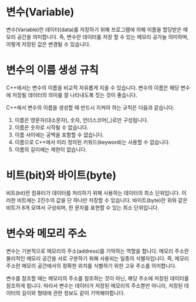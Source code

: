 # 변수(Variable)
변수(Variable)란 데이터(data)를 저장하기 위해 프로그램에 의해 이름을 할당받은 메모리 공간을 의미합니다.
즉, 변수란 데이터를 저장 할 수 있는 메모리 공가늘 의미하며, 이렇게 저장된 값은 변경될 수 있습니다.

# 변수의 이름 생성 규칙

C++에서는 변수의 이름을 비교적 자유롭게 지을 수 있습니다.
변수의 이름은 해당 변수에 저장될 데이터의 의미를 잘 나타내도록 짓는 것이 좋습니다.

C++에서 변수의 이름을 생성할 때 반드시 지켜야 하는 규칙은 다음과 같습니다.
1. 이름은 영문자(대소문자), 숫자, 언더스코어(_)로만 구성됩니다.
2. 이름은 숫자로 시작될 수 없습니다.
3. 이름 사이에는 공백을 포함할 수 없습니다.
4. 이름으로 C++에서 미리 정의된 키워드(keyword)는 사용할 수 없습니다.
5. 이름의 길이에는 제한이 없습니다.

# 비트(bit)와 바이트(byte)
비트(bit)란 컴퓨터가 데이터를 처리하기 위해 사용하는 데이터의 최소 단위입니다.
이러한 비트에는 2진수의 값을 단 하나만 저장할 수 있습니다.
바이트(byte)란 위와 같은 비트가 8개 모여서 구성되며, 한 문자를 표현할 수 있는 최소 단위입니다.

# 변수와 메모리 주소

변수는 기본적으로 메모리의 주소(address)를 기억하는 역할을 합니다.
메모리 주소란 물리적인 메모리 공간을 서로 구분하기 위해 사용되는 일종의 식별자입니다.
즉, 메모리 주소란 메모리 공간에서의 정확한 위치를 식별하기 위한 고유 주소를 의미합니다.

변수를 참조할 때는 메모리의 주소를 참조하는 것이 아닌, 해당 주소에 저장된 데이터를 참조하게 됩니다. 따라서 변수는 데이터가 저장된 메모리의 주소뿐만 아니라, 저장된 데이터의 길이와 형태에 관한 정보도 같이 기억해야합니다.